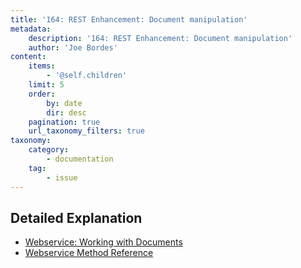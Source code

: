 ```yaml
---
title: '164: REST Enhancement: Document manipulation'
metadata:
    description: '164: REST Enhancement: Document manipulation'
    author: 'Joe Bordes'
content:
    items:
        - '@self.children'
    limit: 5
    order:
        by: date
        dir: desc
    pagination: true
    url_taxonomy_filters: true
taxonomy:
    category:
        - documentation
    tag:
        - issue
---
```


## Detailed Explanation

- [Webservice: Working with Documents](../../../../../../10.developer-guide/02.webservice-development/03.docenhance)
- [Webservice Method Reference](../../../../../../10.developer-guide/02.webservice-development/08.methodreference)
